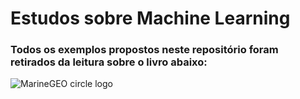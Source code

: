 # Estudos sobre Machine Learning

### Todos os exemplos propostos neste repositório foram retirados da leitura sobre o livro abaixo:
![MarineGEO circle logo](https://m.media-amazon.com/images/I/81OMff8vp5L._SY466_.jpg)

